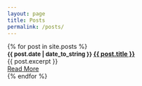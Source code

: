 ```yaml
---
layout: page
title: Posts
permalink: /posts/
---
```

<section id="posts" class="home-section">
  <div class="posts">
    {% for post in site.posts %}
      <article class="post">
        <b><font size="-1">{{ post.date | date_to_string }}</font> <a href="{{ site.baseurl }}{{ post.url }}">{{ post.title }}</a></b> 
        <div class="entry">
          {{ post.excerpt }}
        </div> 
        <a href="{{ site.baseurl }}{{ post.url }}" class="read-more">Read More</a>
      </article>
    {% endfor %}
  </div>
</section>
